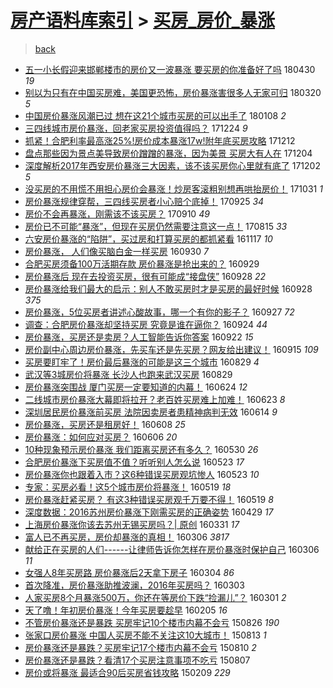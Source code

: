 [房产语料库索引](../../README.md)  > [买房_房价_暴涨](买房_房价_暴涨.md)
====
> [back](../README.md)

- [五一小长假迎来邯郸楼市的房价又一波暴涨 要买房的你准备好了吗](http://jkwz.applinzi.com/ittc/7097731015604962320.html#%E4%BA%94%E4%B8%80%E5%B0%8F%E9%95%BF%E5%81%87%E8%BF%8E%E6%9D%A5%E9%82%AF%E9%83%B8%E6%A5%BC%E5%B8%82%E7%9A%84%E6%88%BF%E4%BB%B7%E5%8F%88%E4%B8%80%E6%B3%A2%E6%9A%B4%E6%B6%A8+%E8%A6%81%E4%B9%B0%E6%88%BF%E7%9A%84%E4%BD%A0%E5%87%86%E5%A4%87%E5%A5%BD%E4%BA%86%E5%90%97) 180430 *19* 
- [别以为只有在中国买房难，美国更恐怖，房价暴涨害很多人无家可归](http://jkwz.applinzi.com/ittc/7082511174363251718.html#%E5%88%AB%E4%BB%A5%E4%B8%BA%E5%8F%AA%E6%9C%89%E5%9C%A8%E4%B8%AD%E5%9B%BD%E4%B9%B0%E6%88%BF%E9%9A%BE%EF%BC%8C%E7%BE%8E%E5%9B%BD%E6%9B%B4%E6%81%90%E6%80%96%EF%BC%8C%E6%88%BF%E4%BB%B7%E6%9A%B4%E6%B6%A8%E5%AE%B3%E5%BE%88%E5%A4%9A%E4%BA%BA%E6%97%A0%E5%AE%B6%E5%8F%AF%E5%BD%92) 180320 *5* 
- [中国房价暴涨风潮已过 想在这21个城市买房的可以出手了](http://jkwz.applinzi.com/ittc/7056148219782759431.html#%E4%B8%AD%E5%9B%BD%E6%88%BF%E4%BB%B7%E6%9A%B4%E6%B6%A8%E9%A3%8E%E6%BD%AE%E5%B7%B2%E8%BF%87+%E6%83%B3%E5%9C%A8%E8%BF%9921%E4%B8%AA%E5%9F%8E%E5%B8%82%E4%B9%B0%E6%88%BF%E7%9A%84%E5%8F%AF%E4%BB%A5%E5%87%BA%E6%89%8B%E4%BA%86) 180108 *2* 
- [三四线城市房价暴涨，回老家买房投资值得吗？](http://jkwz.applinzi.com/ittc/7050443280385311761.html#%E4%B8%89%E5%9B%9B%E7%BA%BF%E5%9F%8E%E5%B8%82%E6%88%BF%E4%BB%B7%E6%9A%B4%E6%B6%A8%EF%BC%8C%E5%9B%9E%E8%80%81%E5%AE%B6%E4%B9%B0%E6%88%BF%E6%8A%95%E8%B5%84%E5%80%BC%E5%BE%97%E5%90%97%EF%BC%9F) 171224 *9* 
- [抓紧！合肥利率最高涨25%!房价成本暴涨17w!附年底买房攻略](http://jkwz.applinzi.com/ittc/7046139893384741904.html#%E6%8A%93%E7%B4%A7%EF%BC%81%E5%90%88%E8%82%A5%E5%88%A9%E7%8E%87%E6%9C%80%E9%AB%98%E6%B6%A825%25%21%E6%88%BF%E4%BB%B7%E6%88%90%E6%9C%AC%E6%9A%B4%E6%B6%A817w%21%E9%99%84%E5%B9%B4%E5%BA%95%E4%B9%B0%E6%88%BF%E6%94%BB%E7%95%A5) 171212  
- [盘点那些因为景点美导致房价蹭蹭的暴涨，因为美景 买房大有人在](http://jkwz.applinzi.com/ittc/7043298999778411536.html#%E7%9B%98%E7%82%B9%E9%82%A3%E4%BA%9B%E5%9B%A0%E4%B8%BA%E6%99%AF%E7%82%B9%E7%BE%8E%E5%AF%BC%E8%87%B4%E6%88%BF%E4%BB%B7%E8%B9%AD%E8%B9%AD%E7%9A%84%E6%9A%B4%E6%B6%A8%EF%BC%8C%E5%9B%A0%E4%B8%BA%E7%BE%8E%E6%99%AF+%E4%B9%B0%E6%88%BF%E5%A4%A7%E6%9C%89%E4%BA%BA%E5%9C%A8) 171204  
- [深度解析2017年西安房价暴涨三大因素，该不该买房你心里就有底了](http://jkwz.applinzi.com/ittc/7042397516035802129.html#%E6%B7%B1%E5%BA%A6%E8%A7%A3%E6%9E%902017%E5%B9%B4%E8%A5%BF%E5%AE%89%E6%88%BF%E4%BB%B7%E6%9A%B4%E6%B6%A8%E4%B8%89%E5%A4%A7%E5%9B%A0%E7%B4%A0%EF%BC%8C%E8%AF%A5%E4%B8%8D%E8%AF%A5%E4%B9%B0%E6%88%BF%E4%BD%A0%E5%BF%83%E9%87%8C%E5%B0%B1%E6%9C%89%E5%BA%95%E4%BA%86) 171202 *5* 
- [没买房的不用慌不用担心房价会暴涨！炒房客滚粗别想再哄抬房价！](http://jkwz.applinzi.com/ittc/7030524612016866321.html#%E6%B2%A1%E4%B9%B0%E6%88%BF%E7%9A%84%E4%B8%8D%E7%94%A8%E6%85%8C%E4%B8%8D%E7%94%A8%E6%8B%85%E5%BF%83%E6%88%BF%E4%BB%B7%E4%BC%9A%E6%9A%B4%E6%B6%A8%EF%BC%81%E7%82%92%E6%88%BF%E5%AE%A2%E6%BB%9A%E7%B2%97%E5%88%AB%E6%83%B3%E5%86%8D%E5%93%84%E6%8A%AC%E6%88%BF%E4%BB%B7%EF%BC%81) 171031 *1* 
- [房价暴涨规律穿帮，三四线买房者小心赔个底掉！](http://jkwz.applinzi.com/ittc/7017161599184536592.html#%E6%88%BF%E4%BB%B7%E6%9A%B4%E6%B6%A8%E8%A7%84%E5%BE%8B%E7%A9%BF%E5%B8%AE%EF%BC%8C%E4%B8%89%E5%9B%9B%E7%BA%BF%E4%B9%B0%E6%88%BF%E8%80%85%E5%B0%8F%E5%BF%83%E8%B5%94%E4%B8%AA%E5%BA%95%E6%8E%89%EF%BC%81) 170925 *34* 
- [房价不会再暴涨，刚需该不该买房？](http://jkwz.applinzi.com/ittc/7011799358205592592.html#%E6%88%BF%E4%BB%B7%E4%B8%8D%E4%BC%9A%E5%86%8D%E6%9A%B4%E6%B6%A8%EF%BC%8C%E5%88%9A%E9%9C%80%E8%AF%A5%E4%B8%8D%E8%AF%A5%E4%B9%B0%E6%88%BF%EF%BC%9F) 170910 *49* 
- [房价已不可能“暴涨”，但现在买房仍然需要注意这一点！](http://jkwz.applinzi.com/ittc/7001989415558448144.html#%E6%88%BF%E4%BB%B7%E5%B7%B2%E4%B8%8D%E5%8F%AF%E8%83%BD%E2%80%9C%E6%9A%B4%E6%B6%A8%E2%80%9D%EF%BC%8C%E4%BD%86%E7%8E%B0%E5%9C%A8%E4%B9%B0%E6%88%BF%E4%BB%8D%E7%84%B6%E9%9C%80%E8%A6%81%E6%B3%A8%E6%84%8F%E8%BF%99%E4%B8%80%E7%82%B9%EF%BC%81) 170815 *33* 
- [六安房价暴涨的“陷阱”，买过房和打算买房的都抓紧看](http://jkwz.applinzi.com/ittc/6901409190102172677.html#%E5%85%AD%E5%AE%89%E6%88%BF%E4%BB%B7%E6%9A%B4%E6%B6%A8%E7%9A%84%E2%80%9C%E9%99%B7%E9%98%B1%E2%80%9D%EF%BC%8C%E4%B9%B0%E8%BF%87%E6%88%BF%E5%92%8C%E6%89%93%E7%AE%97%E4%B9%B0%E6%88%BF%E7%9A%84%E9%83%BD%E6%8A%93%E7%B4%A7%E7%9C%8B) 161117 *10* 
- [房价暴涨， 人们像买脑白金一样买房](http://jkwz.applinzi.com/ittc/6883592961949959173.html#%E6%88%BF%E4%BB%B7%E6%9A%B4%E6%B6%A8%EF%BC%8C+%E4%BA%BA%E4%BB%AC%E5%83%8F%E4%B9%B0%E8%84%91%E7%99%BD%E9%87%91%E4%B8%80%E6%A0%B7%E4%B9%B0%E6%88%BF) 160930 *7* 
- [合肥买房须备100万活期存款 房价暴涨是抢出来的？](http://jkwz.applinzi.com/ittc/6883369826860401669.html#%E5%90%88%E8%82%A5%E4%B9%B0%E6%88%BF%E9%A1%BB%E5%A4%87100%E4%B8%87%E6%B4%BB%E6%9C%9F%E5%AD%98%E6%AC%BE+%E6%88%BF%E4%BB%B7%E6%9A%B4%E6%B6%A8%E6%98%AF%E6%8A%A2%E5%87%BA%E6%9D%A5%E7%9A%84%EF%BC%9F) 160929  
- [房价暴涨后 现在去投资买房，很有可能成“接盘侠”](http://jkwz.applinzi.com/ittc/6883049592433673221.html#%E6%88%BF%E4%BB%B7%E6%9A%B4%E6%B6%A8%E5%90%8E+%E7%8E%B0%E5%9C%A8%E5%8E%BB%E6%8A%95%E8%B5%84%E4%B9%B0%E6%88%BF%EF%BC%8C%E5%BE%88%E6%9C%89%E5%8F%AF%E8%83%BD%E6%88%90%E2%80%9C%E6%8E%A5%E7%9B%98%E4%BE%A0%E2%80%9D) 160928 *22* 
- [房价暴涨给我们最大的启示：别人不敢买房时才是买房的最好时候](http://jkwz.applinzi.com/ittc/6882861528092509189.html#%E6%88%BF%E4%BB%B7%E6%9A%B4%E6%B6%A8%E7%BB%99%E6%88%91%E4%BB%AC%E6%9C%80%E5%A4%A7%E7%9A%84%E5%90%AF%E7%A4%BA%EF%BC%9A%E5%88%AB%E4%BA%BA%E4%B8%8D%E6%95%A2%E4%B9%B0%E6%88%BF%E6%97%B6%E6%89%8D%E6%98%AF%E4%B9%B0%E6%88%BF%E7%9A%84%E6%9C%80%E5%A5%BD%E6%97%B6%E5%80%99) 160928 *375* 
- [房价暴涨，5位买房者讲述心酸故事，哪一个有你的影子？](http://jkwz.applinzi.com/ittc/6882659922281497604.html#%E6%88%BF%E4%BB%B7%E6%9A%B4%E6%B6%A8%EF%BC%8C5%E4%BD%8D%E4%B9%B0%E6%88%BF%E8%80%85%E8%AE%B2%E8%BF%B0%E5%BF%83%E9%85%B8%E6%95%85%E4%BA%8B%EF%BC%8C%E5%93%AA%E4%B8%80%E4%B8%AA%E6%9C%89%E4%BD%A0%E7%9A%84%E5%BD%B1%E5%AD%90%EF%BC%9F) 160927 *72* 
- [调查：合肥房价暴涨却坚持买房 究竟是谁在逼你？](http://jkwz.applinzi.com/ittc/6881347881423864837.html#%E8%B0%83%E6%9F%A5%EF%BC%9A%E5%90%88%E8%82%A5%E6%88%BF%E4%BB%B7%E6%9A%B4%E6%B6%A8%E5%8D%B4%E5%9D%9A%E6%8C%81%E4%B9%B0%E6%88%BF+%E7%A9%B6%E7%AB%9F%E6%98%AF%E8%B0%81%E5%9C%A8%E9%80%BC%E4%BD%A0%EF%BC%9F) 160924 *44* 
- [房价暴涨，买房还是卖房？人工智能告诉你答案](http://jkwz.applinzi.com/ittc/6879104255356568581.html#%E6%88%BF%E4%BB%B7%E6%9A%B4%E6%B6%A8%EF%BC%8C%E4%B9%B0%E6%88%BF%E8%BF%98%E6%98%AF%E5%8D%96%E6%88%BF%EF%BC%9F%E4%BA%BA%E5%B7%A5%E6%99%BA%E8%83%BD%E5%91%8A%E8%AF%89%E4%BD%A0%E7%AD%94%E6%A1%88) 160922 *15* 
- [房价副中心周边房价暴涨，先买车还是先买房？网友给出建议！](http://jkwz.applinzi.com/ittc/6878177527134159876.html#%E6%88%BF%E4%BB%B7%E5%89%AF%E4%B8%AD%E5%BF%83%E5%91%A8%E8%BE%B9%E6%88%BF%E4%BB%B7%E6%9A%B4%E6%B6%A8%EF%BC%8C%E5%85%88%E4%B9%B0%E8%BD%A6%E8%BF%98%E6%98%AF%E5%85%88%E4%B9%B0%E6%88%BF%EF%BC%9F%E7%BD%91%E5%8F%8B%E7%BB%99%E5%87%BA%E5%BB%BA%E8%AE%AE%EF%BC%81) 160915 *109* 
- [买房要盯牢了！房价最后暴涨的可能是这三个城市](http://jkwz.applinzi.com/ittc/6871829118445945860.html#%E4%B9%B0%E6%88%BF%E8%A6%81%E7%9B%AF%E7%89%A2%E4%BA%86%EF%BC%81%E6%88%BF%E4%BB%B7%E6%9C%80%E5%90%8E%E6%9A%B4%E6%B6%A8%E7%9A%84%E5%8F%AF%E8%83%BD%E6%98%AF%E8%BF%99%E4%B8%89%E4%B8%AA%E5%9F%8E%E5%B8%82) 160829 *4* 
- [武汉等3城房价将暴涨 长沙人也跑来武汉买房](http://jkwz.applinzi.com/ittc/6871714413551289349.html#%E6%AD%A6%E6%B1%89%E7%AD%893%E5%9F%8E%E6%88%BF%E4%BB%B7%E5%B0%86%E6%9A%B4%E6%B6%A8+%E9%95%BF%E6%B2%99%E4%BA%BA%E4%B9%9F%E8%B7%91%E6%9D%A5%E6%AD%A6%E6%B1%89%E4%B9%B0%E6%88%BF) 160829  
- [房价暴涨突围战 厦门买房一定要知道的内幕！](http://jkwz.applinzi.com/ittc/6847274640254436357.html#%E6%88%BF%E4%BB%B7%E6%9A%B4%E6%B6%A8%E7%AA%81%E5%9B%B4%E6%88%98+%E5%8E%A6%E9%97%A8%E4%B9%B0%E6%88%BF%E4%B8%80%E5%AE%9A%E8%A6%81%E7%9F%A5%E9%81%93%E7%9A%84%E5%86%85%E5%B9%95%EF%BC%81) 160624 *12* 
- [二线城市房价暴涨大幕即将拉开？老百姓买房难上加难！](http://jkwz.applinzi.com/ittc/6846859331282404357.html#%E4%BA%8C%E7%BA%BF%E5%9F%8E%E5%B8%82%E6%88%BF%E4%BB%B7%E6%9A%B4%E6%B6%A8%E5%A4%A7%E5%B9%95%E5%8D%B3%E5%B0%86%E6%8B%89%E5%BC%80%EF%BC%9F%E8%80%81%E7%99%BE%E5%A7%93%E4%B9%B0%E6%88%BF%E9%9A%BE%E4%B8%8A%E5%8A%A0%E9%9A%BE%EF%BC%81) 160623 *8* 
- [深圳居民房价暴涨前买房 法院因卖房者患精神病判无效](http://jkwz.applinzi.com/ittc/6843671217101603845.html#%E6%B7%B1%E5%9C%B3%E5%B1%85%E6%B0%91%E6%88%BF%E4%BB%B7%E6%9A%B4%E6%B6%A8%E5%89%8D%E4%B9%B0%E6%88%BF+%E6%B3%95%E9%99%A2%E5%9B%A0%E5%8D%96%E6%88%BF%E8%80%85%E6%82%A3%E7%B2%BE%E7%A5%9E%E7%97%85%E5%88%A4%E6%97%A0%E6%95%88) 160614 *9* 
- [房价暴涨，买房还是租房好！](http://jkwz.applinzi.com/ittc/6841390426074121221.html#%E6%88%BF%E4%BB%B7%E6%9A%B4%E6%B6%A8%EF%BC%8C%E4%B9%B0%E6%88%BF%E8%BF%98%E6%98%AF%E7%A7%9F%E6%88%BF%E5%A5%BD%EF%BC%81) 160608 *25* 
- [房价暴涨：如何应对买房？](http://jkwz.applinzi.com/ittc/6840616707034711045.html#%E6%88%BF%E4%BB%B7%E6%9A%B4%E6%B6%A8%EF%BC%9A%E5%A6%82%E4%BD%95%E5%BA%94%E5%AF%B9%E4%B9%B0%E6%88%BF%EF%BC%9F) 160606 *20* 
- [10种现象预示房价暴涨 我们距离买房还有多久？](http://jkwz.applinzi.com/ittc/6838112178309432325.html#10%E7%A7%8D%E7%8E%B0%E8%B1%A1%E9%A2%84%E7%A4%BA%E6%88%BF%E4%BB%B7%E6%9A%B4%E6%B6%A8+%E6%88%91%E4%BB%AC%E8%B7%9D%E7%A6%BB%E4%B9%B0%E6%88%BF%E8%BF%98%E6%9C%89%E5%A4%9A%E4%B9%85%EF%BC%9F) 160530 *26* 
- [合肥房价暴涨下买房值不值？听听别人怎么说](http://jkwz.applinzi.com/ittc/6835493074935219205.html#%E5%90%88%E8%82%A5%E6%88%BF%E4%BB%B7%E6%9A%B4%E6%B6%A8%E4%B8%8B%E4%B9%B0%E6%88%BF%E5%80%BC%E4%B8%8D%E5%80%BC%EF%BC%9F%E5%90%AC%E5%90%AC%E5%88%AB%E4%BA%BA%E6%80%8E%E4%B9%88%E8%AF%B4) 160523 *17* 
- [房价暴涨你也跟着入市？这6种错误买房观坑惨人](http://jkwz.applinzi.com/ittc/6835340442060981252.html#%E6%88%BF%E4%BB%B7%E6%9A%B4%E6%B6%A8%E4%BD%A0%E4%B9%9F%E8%B7%9F%E7%9D%80%E5%85%A5%E5%B8%82%EF%BC%9F%E8%BF%996%E7%A7%8D%E9%94%99%E8%AF%AF%E4%B9%B0%E6%88%BF%E8%A7%82%E5%9D%91%E6%83%A8%E4%BA%BA) 160523 *10* 
- [专家：买房必看！这5个城市房价将暴涨！](http://jkwz.applinzi.com/ittc/6834030812655518724.html#%E4%B8%93%E5%AE%B6%EF%BC%9A%E4%B9%B0%E6%88%BF%E5%BF%85%E7%9C%8B%EF%BC%81%E8%BF%995%E4%B8%AA%E5%9F%8E%E5%B8%82%E6%88%BF%E4%BB%B7%E5%B0%86%E6%9A%B4%E6%B6%A8%EF%BC%81) 160519 *18* 
- [房价暴涨赶紧买房？ 有这3种错误买房观千万要不得！](http://jkwz.applinzi.com/ittc/6833969768054653957.html#%E6%88%BF%E4%BB%B7%E6%9A%B4%E6%B6%A8%E8%B5%B6%E7%B4%A7%E4%B9%B0%E6%88%BF%EF%BC%9F+%E6%9C%89%E8%BF%993%E7%A7%8D%E9%94%99%E8%AF%AF%E4%B9%B0%E6%88%BF%E8%A7%82%E5%8D%83%E4%B8%87%E8%A6%81%E4%B8%8D%E5%BE%97%EF%BC%81) 160519 *8* 
- [深度数据：2016苏州房价暴涨下刚需买房的正确姿势](http://jkwz.applinzi.com/ittc/6826543501013419013.html#%E6%B7%B1%E5%BA%A6%E6%95%B0%E6%8D%AE%EF%BC%9A2016%E8%8B%8F%E5%B7%9E%E6%88%BF%E4%BB%B7%E6%9A%B4%E6%B6%A8%E4%B8%8B%E5%88%9A%E9%9C%80%E4%B9%B0%E6%88%BF%E7%9A%84%E6%AD%A3%E7%A1%AE%E5%A7%BF%E5%8A%BF) 160429 *17* 
- [上海房价暴涨你该去苏州无锡买房吗？| 原创](http://jkwz.applinzi.com/ittc/6815855546351485957.html#%E4%B8%8A%E6%B5%B7%E6%88%BF%E4%BB%B7%E6%9A%B4%E6%B6%A8%E4%BD%A0%E8%AF%A5%E5%8E%BB%E8%8B%8F%E5%B7%9E%E6%97%A0%E9%94%A1%E4%B9%B0%E6%88%BF%E5%90%97%EF%BC%9F%7C+%E5%8E%9F%E5%88%9B) 160331 *17* 
- [富人已不再买房，房价却暴涨的真相！](http://jkwz.applinzi.com/ittc/6806501819198997508.html#%E5%AF%8C%E4%BA%BA%E5%B7%B2%E4%B8%8D%E5%86%8D%E4%B9%B0%E6%88%BF%EF%BC%8C%E6%88%BF%E4%BB%B7%E5%8D%B4%E6%9A%B4%E6%B6%A8%E7%9A%84%E7%9C%9F%E7%9B%B8%EF%BC%81) 160306 *3817* 
- [献给正在买房的人们------让律师告诉你怎样在房价暴涨时保护自己](http://jkwz.applinzi.com/ittc/6806467031410934788.html#%E7%8C%AE%E7%BB%99%E6%AD%A3%E5%9C%A8%E4%B9%B0%E6%88%BF%E7%9A%84%E4%BA%BA%E4%BB%AC------%E8%AE%A9%E5%BE%8B%E5%B8%88%E5%91%8A%E8%AF%89%E4%BD%A0%E6%80%8E%E6%A0%B7%E5%9C%A8%E6%88%BF%E4%BB%B7%E6%9A%B4%E6%B6%A8%E6%97%B6%E4%BF%9D%E6%8A%A4%E8%87%AA%E5%B7%B1) 160306 *11* 
- [女强人8年买房路 房价暴涨后2天拿下房子](http://jkwz.applinzi.com/ittc/6805827472645948420.html#%E5%A5%B3%E5%BC%BA%E4%BA%BA8%E5%B9%B4%E4%B9%B0%E6%88%BF%E8%B7%AF+%E6%88%BF%E4%BB%B7%E6%9A%B4%E6%B6%A8%E5%90%8E2%E5%A4%A9%E6%8B%BF%E4%B8%8B%E6%88%BF%E5%AD%90) 160304 *86* 
- [首次降准，房价暴涨助推波澜，2016年买房吗？](http://jkwz.applinzi.com/ittc/6805462436903650308.html#%E9%A6%96%E6%AC%A1%E9%99%8D%E5%87%86%EF%BC%8C%E6%88%BF%E4%BB%B7%E6%9A%B4%E6%B6%A8%E5%8A%A9%E6%8E%A8%E6%B3%A2%E6%BE%9C%EF%BC%8C2016%E5%B9%B4%E4%B9%B0%E6%88%BF%E5%90%97%EF%BC%9F) 160303  
- [人家买房8个月暴涨500万，你还在等房价下跌“捡漏儿”？](http://jkwz.applinzi.com/ittc/6804664987125548037.html#%E4%BA%BA%E5%AE%B6%E4%B9%B0%E6%88%BF8%E4%B8%AA%E6%9C%88%E6%9A%B4%E6%B6%A8500%E4%B8%87%EF%BC%8C%E4%BD%A0%E8%BF%98%E5%9C%A8%E7%AD%89%E6%88%BF%E4%BB%B7%E4%B8%8B%E8%B7%8C%E2%80%9C%E6%8D%A1%E6%BC%8F%E5%84%BF%E2%80%9D%EF%BC%9F) 160301 *2* 
- [天了噜！年初房价暴涨！今年买房要趁早](http://jkwz.applinzi.com/ittc/6795367087740552196.html#%E5%A4%A9%E4%BA%86%E5%99%9C%EF%BC%81%E5%B9%B4%E5%88%9D%E6%88%BF%E4%BB%B7%E6%9A%B4%E6%B6%A8%EF%BC%81%E4%BB%8A%E5%B9%B4%E4%B9%B0%E6%88%BF%E8%A6%81%E8%B6%81%E6%97%A9) 160205 *16* 
- [不管房价暴涨还是暴跌 买房牢记10个楼市内幕不会亏](http://jkwz.applinzi.com/ittc/6734913439644795908.html#%E4%B8%8D%E7%AE%A1%E6%88%BF%E4%BB%B7%E6%9A%B4%E6%B6%A8%E8%BF%98%E6%98%AF%E6%9A%B4%E8%B7%8C+%E4%B9%B0%E6%88%BF%E7%89%A2%E8%AE%B010%E4%B8%AA%E6%A5%BC%E5%B8%82%E5%86%85%E5%B9%95%E4%B8%8D%E4%BC%9A%E4%BA%8F) 150826 *190* 
- [张家口房价暴涨 中国人买房不能不关注这10大城市！](http://jkwz.applinzi.com/ittc/547650615702191104.html#%E5%BC%A0%E5%AE%B6%E5%8F%A3%E6%88%BF%E4%BB%B7%E6%9A%B4%E6%B6%A8+%E4%B8%AD%E5%9B%BD%E4%BA%BA%E4%B9%B0%E6%88%BF%E4%B8%8D%E8%83%BD%E4%B8%8D%E5%85%B3%E6%B3%A8%E8%BF%9910%E5%A4%A7%E5%9F%8E%E5%B8%82%EF%BC%81) 150813 *1* 
- [房价暴涨还是暴跌？买房牢记17个楼市内幕不会亏](http://jkwz.applinzi.com/ittc/547650615621602797.html#%E6%88%BF%E4%BB%B7%E6%9A%B4%E6%B6%A8%E8%BF%98%E6%98%AF%E6%9A%B4%E8%B7%8C%EF%BC%9F%E4%B9%B0%E6%88%BF%E7%89%A2%E8%AE%B017%E4%B8%AA%E6%A5%BC%E5%B8%82%E5%86%85%E5%B9%95%E4%B8%8D%E4%BC%9A%E4%BA%8F) 150810 *2* 
- [房价暴涨还是暴跌？看清17个买房注意事项不吃亏](http://jkwz.applinzi.com/ittc/547650615581456934.html#%E6%88%BF%E4%BB%B7%E6%9A%B4%E6%B6%A8%E8%BF%98%E6%98%AF%E6%9A%B4%E8%B7%8C%EF%BC%9F%E7%9C%8B%E6%B8%8517%E4%B8%AA%E4%B9%B0%E6%88%BF%E6%B3%A8%E6%84%8F%E4%BA%8B%E9%A1%B9%E4%B8%8D%E5%90%83%E4%BA%8F) 150807  
- [房价或将暴涨 最适合90后买房省钱攻略](http://jkwz.applinzi.com/ittc/547650611389249927.html#%E6%88%BF%E4%BB%B7%E6%88%96%E5%B0%86%E6%9A%B4%E6%B6%A8+%E6%9C%80%E9%80%82%E5%90%8890%E5%90%8E%E4%B9%B0%E6%88%BF%E7%9C%81%E9%92%B1%E6%94%BB%E7%95%A5) 150209 *229* 
